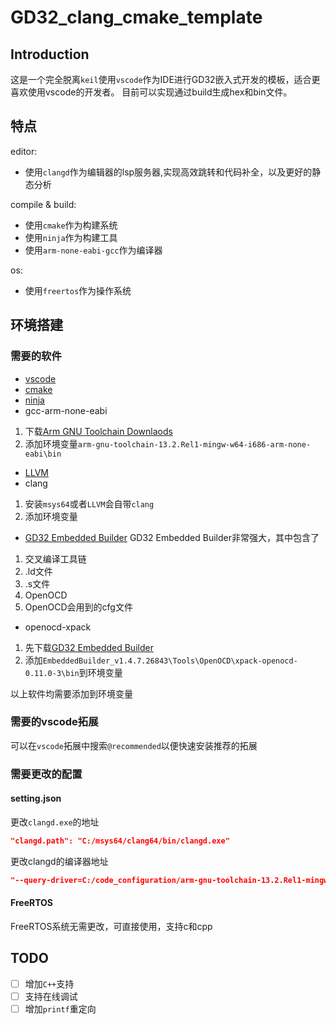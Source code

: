 # GD32_clang_cmake_template

## Introduction

这是一个完全脱离`keil`使用`vscode`作为IDE进行GD32嵌入式开发的模板，适合更喜欢使用vscode的开发者。
目前可以实现通过build生成hex和bin文件。

## 特点

editor:
- 使用`clangd`作为编辑器的lsp服务器,实现高效跳转和代码补全，以及更好的静态分析

compile & build:
- 使用`cmake`作为构建系统
- 使用`ninja`作为构建工具
- 使用`arm-none-eabi-gcc`作为编译器

os:
- 使用`freertos`作为操作系统

## 环境搭建

### 需要的软件

- [vscode](https://code.visualstudio.com/Download)
- [cmake](https://cmake.org/download/)
- [ninja](https://github.com/ninja-build/ninja/releases/tag/v1.12.1)
- gcc-arm-none-eabi
1. 下载[Arm GNU Toolchain Downlaods](https://developer.arm.com/downloads/-/arm-gnu-toolchain-downloads/13-2-rel1)
2. 添加环境变量`arm-gnu-toolchain-13.2.Rel1-mingw-w64-i686-arm-none-eabi\bin`
- [LLVM](https://llvm.org/)
- clang
1. 安装`msys64`或者`LLVM`会自带`clang`
2. 添加环境变量
- [GD32 Embedded Builder](https://www.gd32mcu.com/cn/download)
GD32 Embedded Builder非常强大，其中包含了
1. 交叉编译工具链
2. .ld文件
3. .s文件
4. OpenOCD
5. OpenOCD会用到的cfg文件
- openocd-xpack
1. 先下载[GD32 Embedded Builder](https://www.gd32mcu.com/cn/download)
2. 添加`EmbeddedBuilder_v1.4.7.26843\Tools\OpenOCD\xpack-openocd-0.11.0-3\bin`到环境变量

以上软件均需要添加到环境变量
### 需要的vscode拓展

可以在`vscode`拓展中搜索`@recommended`以便快速安装推荐的拓展

### 需要更改的配置

#### setting.json

更改`clangd.exe`的地址
```json
"clangd.path": "C:/msys64/clang64/bin/clangd.exe"
```

更改clangd的编译器地址
```json
"--query-driver=C:/code_configuration/arm-gnu-toolchain-13.2.Rel1-mingw-w64-i686-arm-none-eabi/bin/arm-none-eabi-g++.exe"
```

#### FreeRTOS

FreeRTOS系统无需更改，可直接使用，支持c和cpp

## TODO

- [ ] 增加`C++`支持
- [ ] 支持在线调试
- [ ] 增加`printf`重定向